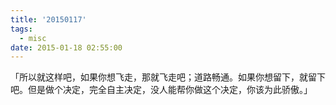 ```yaml
---
title: '20150117'
tags:
  - misc
date: 2015-01-18 02:55:00
---
```


「所以就这样吧，如果你想飞走，那就飞走吧；道路畅通。如果你想留下，就留下吧。但是做个决定，完全自主决定，没人能帮你做这个决定，你该为此骄傲。」

